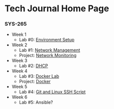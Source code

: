 # Tech Journal Home Page

### SYS-265

* Week 1
  * Lab #0: [Environment Setup](sys-265/lab-0-environment-setup.md)
* Week 2
  * Lab #1: [Network Management](sys-265/lab-1-network-management.md)
  * Project: [Network Monitoring](sys-265/project-network-monitoring.md)
* Week 3
  * Lab #2: [DHCP](sys-265/lab-2-dhcp.md)
* Week 4
  * Lab #3: [Docker Lab](sys-265/lab-3-docker.md)
  * Project: [Docker](sys-265/project-docker.md)
* Week 5
  * Lab #4: [Git and Linux SSH Script](sys-265/git-and-linux-ssh-scripts.md)
* Week 6
  * Lab #5: Ansible?

